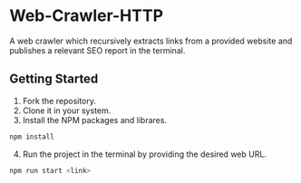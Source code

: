 # Web-Crawler-HTTP

A web crawler which recursively extracts links from a provided website and publishes a relevant SEO report in the terminal.

## Getting Started

1. Fork the repository.
2. Clone it in your system.
3. Install the NPM packages and librares.

```sh
npm install
```

4. Run the project in the terminal by providing the desired web URL.

```sh
npm run start <link>
```
